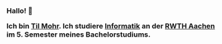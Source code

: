 ---
---
<h3>
Hallo! 👋

Ich bin <a href="" class="my-a"><span class="text-rainbow-3 text-2xl font-bold">Til Mohr</span></a>. Ich studiere <a href="https://www.rwth-aachen.de/cms/root/Studium/Vor-dem-Studium/Studiengaenge/Liste-Aktuelle-Studiengaenge/Studiengangbeschreibung/~bnzs/Informatik-B-Sc-/" class="my-a"><span class="text-rainbow-5 text-2xl font-bold">Informatik</span></a> an der <a href="https://www.rwth-aachen.de" class="my-a"><span class="text-rainbow-1 text-2xl font-bold">RWTH Aachen</span></a> im 5. Semester meines Bachelorstudiums.
</h3>